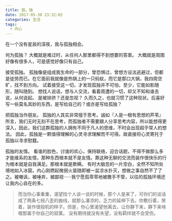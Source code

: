 ```yaml
---
title: 孤，独
date: 2017-05-30 23:32:02
categories: 生活
tags:
  - 内心
---
```


在一个没有星辰的深夜，我与孤独相会。
<!--more-->

何为孤独？
大概就是难过时，从任何人那里都得不到想要的答案。
大概就是周围好像有很多人，可是感觉好像只有自己。

接受孤独。
孤独像是组成我生命的一部分，曾恐惧过，曾想方设法逃避过，但都是徒劳而已。在它面前我就像是热锅上的一只蚂蚁，而它是那口大锅，我四周空旷，找不到方向。
试着接受这一切，才发现孤独并不可怕，至少，它能如影随形，随叫随到。
想找人说话，想与人交流，看着周遭的一切，却又不知和谁去说，从何说起。
是被排挤？还是忽视？
久而久之，也就习惯了这种现状。后喜好写一些莫名其妙的东西，是写给自己的？或亦是写给孤独？

把孤独当作朋友。
孤独的人其实非常擅于思考。诚如『人是一根有思想的芦苇』所言，我们无时无刻不在思考，而孤独者不需要跟人分享思考内容，所以能想得更深入，因此，我们这群孤独的人拥有不同于凡人的思维，不时会出现超乎常人的想法。
因此，孤独是一颗值得理解的心灵寻求理解而不可得。故直接将心灵寄托于孤独以寻求慰籍。

孤独的友情。
看谁的脸色，讨谁的欢心，保持联络，迎合话题，不得不做那么多才能维系的友情，那种东西根本就不是友情。靠这种无聊的交流而装作很快乐的行为根本就是自我满足。那根本就是欺瞒。
有时大脑忽的一片空白，全然不知所处境地如入冰窟。内心刚燃起微弱火苗随即被一盆凉水扑灭，想做之事自然不了了之。被嘲讽，被唾弃，被鄙视······我宁愿孤零零地被撒手不管，以往的孤独环境还让我内心自在的多。

> 而当你心事重重，渴望找个人谈一谈的时候，那个人是来了，可你们的谈话成了两条七扭八歪的曲线，就那么凄凉的，乏力的延伸下去。你敷衍着，笑着，装作很投机的样子。但是，你心里渴望他离去，让你静下来，静下来啃噬那属于你自己的寂寞。
> 没有期待就没有失望，没有羁绊就不会受伤。
